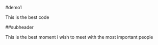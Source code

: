 #demo1

This is the best code


##subheader 

This is the best moment i wish to meet with the most important people

